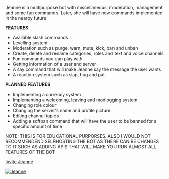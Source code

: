 Jeanne is a multipurpose bot with miscellaneous, moderation, management and some fun commands. Later, she will have new commands implemented in the nearby future

**FEATURES**

* Available slash commands
* Levelling system
* Moderation such as purge, warn, mute, kick, ban and unban
* Create, delete and rename categories, roles and text and voice channels
* Fun commands you can play with
* Getting information of a user and server
* A say command that will make Jeanne say the message the user wants
* A reaction system such as slap, hug and pat

**PLANNED FEATURES**

* Implementing a currency system
* Implementing a welcoming, leaving and modlogging system
* Changing role colour
* Changing the server’s name and profile picture
* Editing channel topics
* Adding a softban command that will have the user to be banned for a specific amount of time

NOTE: THIS IS FOR EDUCATIONAL PURPORSES. ALSO I WOULD NOT RECOMMENDEND SELFHOSTING THE BOT AS THERE CAN BE CHANGES TO IT SUCH AS ADDING APIS THAT WILL MAKE YOU RUN ALMOST ALL FEATURES OF THE BOT

[Invite Jeanne](https://discord.com/api/oauth2/authorize?client_id=831993597166747679&permissions=2550197270&redirect_uri=https%3A%2F%2Fdiscord.com%2Foauth2%2Fauthorize%3Fclient_id%3D831993597166747679%26scope%3Dbot&scope=bot%20applications.commands)

<a href="https://top.gg/bot/831993597166747679">
  <img src="https://top.gg/api/widget/831993597166747679.svg" alt="Jeanne" />
  </a>
